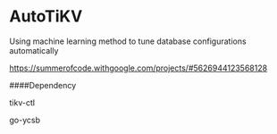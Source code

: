 # AutoTiKV

Using machine learning method to tune database configurations automatically

https://summerofcode.withgoogle.com/projects/#5626944123568128


####Dependency


tikv-ctl

go-ycsb
